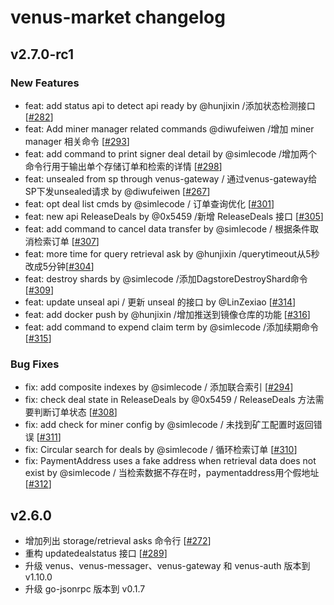 # venus-market changelog

## v2.7.0-rc1

### New Features

* feat: add status api to detect api ready by @hunjixin /添加状态检测接口 [[#282](https://github.com/filecoin-project/venus-market/pull/282)]
* feat: Add miner manager related commands @diwufeiwen /增加 miner manager 相关命令 [[#293](https://github.com/filecoin-project/venus-market/pull/293)] 
* feat: add command to print signer deal detail by @simlecode /增加两个命令行用于输出单个存储订单和检索的详情 [[#298](https://github.com/filecoin-project/venus-market/pull/298)]
* feat: unsealed from sp through venus-gateway / 通过venus-gateway给SP下发unsealed请求 by @diwufeiwen [[#267](https://github.com/filecoin-project/venus-market/pull/267)]
* feat: opt deal list cmds by @simlecode / 订单查询优化 [[#301](https://github.com/filecoin-project/venus-market/pull/301)] 
* feat: new api ReleaseDeals by @0x5459 /新增 ReleaseDeals 接口 [[#305](https://github.com/filecoin-project/venus-market/pull/305)]
* feat: add command to cancel data transfer by @simlecode / 根据条件取消检索订单 [[#307](https://github.com/filecoin-project/venus-market/pull/307)]
* feat: more time for query retrieval ask by @hunjixin /querytimeout从5秒改成5分钟[[#304](https://github.com/filecoin-project/venus-market/pull/304)]
* feat: destroy shards by @simlecode /添加DagstoreDestroyShard命令 [[#309](https://github.com/filecoin-project/venus-market/pull/309)] 
* feat: update unseal api / 更新 unseal 的接口 by @LinZexiao [[#314](https://github.com/filecoin-project/venus-market/pull/314)]
* feat: add docker push by @hunjixin /增加推送到镜像仓库的功能 [[#316](https://github.com/filecoin-project/venus-market/pull/316)]
* feat: add command to expend claim term by @simlecode /添加续期命令 [[#315](https://github.com/filecoin-project/venus-market/pull/315)] 


### Bug Fixes
* fix: add composite indexes by @simlecode / 添加联合索引 [[#294](https://github.com/filecoin-project/venus-market/pull/294)]
* fix: check deal state in ReleaseDeals by @0x5459 / ReleaseDeals 方法需要判断订单状态 [[#308](https://github.com/filecoin-project/venus-market/pull/308)]
* fix: add check for miner config by @simlecode / 未找到矿工配置时返回错误 [[#311](https://github.com/filecoin-project/venus-market/pull/311)]
* fix: Circular search for deals by @simlecode / 循环检索订单 [[#310](https://github.com/filecoin-project/venus-market/pull/310)]
* fix: PaymentAddress uses a fake address when retrieval data does not exist by @simlecode / 当检索数据不存在时，paymentaddress用个假地址 [[#312](https://github.com/filecoin-project/venus-market/pull/312)]

## v2.6.0

* 增加列出 storage/retrieval asks 命令行 [[#272](https://github.com/filecoin-project/venus-market/pull/272)]
* 重构 updatedealstatus 接口 [[#289](https://github.com/filecoin-project/venus-market/pull/289)]
* 升级 venus、venus-messager、venus-gateway 和 venus-auth 版本到 v1.10.0
* 升级 go-jsonrpc 版本到 v0.1.7
